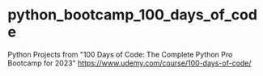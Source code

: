 # python_bootcamp_100_days_of_code

Python Projects from "100 Days of Code: The Complete Python Pro Bootcamp for 2023"
https://www.udemy.com/course/100-days-of-code/
